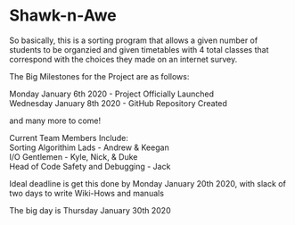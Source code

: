 # Shawk-n-Awe

So basically, this is a sorting program that allows a given number of students to be organzied and given timetables with 4 total classes that correspond with the choices they made on an internet survey.

The Big Milestones for the Project are as follows:

Monday January 6th 2020 - Project Officially Launched  
Wednesday January 8th 2020 - GitHub Repository Created  

and many more to come!

Current Team Members Include:  
Sorting Algorithim Lads - Andrew & Keegan  
I/O Gentlemen - Kyle, Nick, & Duke  
Head of Code Safety and Debugging - Jack  

Ideal deadline is get this done by Monday January 20th 2020, with slack of two days to write Wiki-Hows and manuals  

The big day is Thursday January 30th 2020
